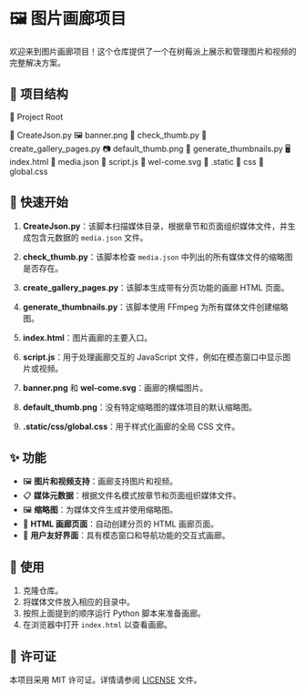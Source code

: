# 🖼️ 图片画廊项目

欢迎来到图片画廊项目！这个仓库提供了一个在树莓派上展示和管理图片和视频的完整解决方案。

## 📂 项目结构

📁 Project Root

📝 CreateJson.py
🖼️ banner.png
📝 check_thumb.py
📝 create_gallery_pages.py
📷 default_thumb.png
📝 generate_thumbnails.py
🖥️ index.html
📝 media.json
📜 script.js
🎨 wel-come.svg
    📁 .static
        📁 css
            🎨 global.css



## 🚀 快速开始

1. **CreateJson.py**：该脚本扫描媒体目录，根据章节和页面组织媒体文件，并生成包含元数据的 `media.json` 文件。

2. **check_thumb.py**：该脚本检查 `media.json` 中列出的所有媒体文件的缩略图是否存在。

3. **create_gallery_pages.py**：该脚本生成带有分页功能的画廊 HTML 页面。

4. **generate_thumbnails.py**：该脚本使用 FFmpeg 为所有媒体文件创建缩略图。

5. **index.html**：图片画廊的主要入口。

6. **script.js**：用于处理画廊交互的 JavaScript 文件，例如在模态窗口中显示图片或视频。

7. **banner.png** 和 **wel-come.svg**：画廊的横幅图片。

8. **default_thumb.png**：没有特定缩略图的媒体项目的默认缩略图。

9. **.static/css/global.css**：用于样式化画廊的全局 CSS 文件。

## ✨ 功能

- 🖼️ **图片和视频支持**：画廊支持图片和视频。
- 📋 **媒体元数据**：根据文件名模式按章节和页面组织媒体文件。
- 🖼️ **缩略图**：为媒体文件生成并使用缩略图。
- 📃 **HTML 画廊页面**：自动创建分页的 HTML 画廊页面。
- 🎯 **用户友好界面**：具有模态窗口和导航功能的交互式画廊。

## 📌 使用

1. 克隆仓库。
2. 将媒体文件放入相应的目录中。
3. 按照上面提到的顺序运行 Python 脚本来准备画廊。
4. 在浏览器中打开 `index.html` 以查看画廊。

## 📜 许可证

本项目采用 MIT 许可证。详情请参阅 [LICENSE](LICENSE) 文件。
